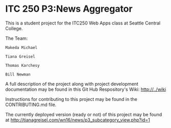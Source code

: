 # ITC 250 P3:News Aggregator

This is a student project for the ITC250 Web Apps class at Seattle Central College.

The Team:
    
    Makeda Michael
    
    Tiana Greisel 
    
    Thomas Karchesy
    
    Bill Newman

A full description of the project along with project development documentation may be found in this Git Hub Respository's Wiki: <http://../wiki>

Instructions for contributing to this project may be found in the CONTRIBUTING.md file.

The currently deployed version (ready or not) of this project may be found at <http://tianagreisel.com/wn16/news/p3_subcategory_view.php?id=1>

